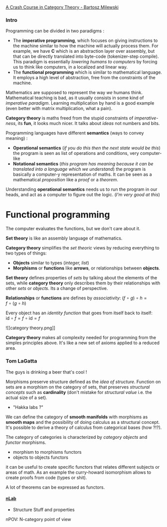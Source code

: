 [A Crash Course in Category Theory - Bartosz Milewski](https://www.youtube.com/watch?v=JH_Ou17_zyU)
### Intro

Programming can be divided in two paradigms : 
 - The **imperative programming**, which focuses on giving instructions to the machine similar to how the machine will actually process them. For example, we have **C** which is an abstraction layer over assembly, but that can be directly translated into byte-code (tokenizer-step compile). This paradigm is essentially *lowering humans to computers* by forcing us to think like computers, in a localized and linear way.
 - The **functional programming** which is similar to mathematical language. It employs a high level of abstraction, free from the constraints of the machine. 

Mathematics are supposed to represent the way *we* humans think. Mathematical teaching is bad, as it usually consists in some kind of *imperative paradigm*. Learning multiplication by hand is a good example (even better with matrix multiplication, what a pain). 

**Category theory** is maths freed from the stupid constraints of *imperative-ness*, its **fun**, it looks much nicer. It talks about *ideas* not numbers and bits.

Programming languages have different **semantics** (ways to convey meaning) :
 - **Operational semantics** (*if you do this then the next state would be this*) the program is seen as list of operations and conditions, very computer-like
 - **Notational semantics** (*this program has meaning because it can be translated into a language which we understand*) the program is basically a computer-y representation of maths. It can be seen as a mathematical *proposition* like a *proof* or a *theorem*.

Understanding **operational semantics** needs us to run the program in our heads, and act as a computer to figure out the logic. (*I'm very good at this*) 

# Functional programming

The computer evaluates the functions, but we don't care about it.

**Set theory** is like an assembly language of mathematics.

**Category theory** simplifies the *set theoric* views by reducing everything to two types of things:
 - **Objects** similar to types (*integer, list*)
 - **Morphisms** or **functions** like **arrows**, or relationships between **objects**.

**Set theory** defines properties of *sets* by talking about the elements of the sets, while **category theory** only describes them by their relationships with other *sets* or *objects*.  Its a change of perspective.

**Relationships** or **functions** are defines by *associativity*: $(f~ \circ ~g)~ \circ ~h = f~ \circ ~(g~ \circ ~h)$

Every object has an *identity function* that goes from itself back to itself: $\text{id}~ \circ ~f = f~ \circ ~\text{id} = f$

![[category theory.png]]

**Category theory** makes all complexity needed for programming from the simples principles above. It's like a new set of axioms applied to a reduced area.

### Tom LaGatta

The guys is drinking a beer that's cool !

Morphisms preserve structure defined as the *idea of structure*. Function on sets are a morphism on the category of sets, that preserves *structural concepts* such as **cardinality** (don't mistake for *structural value* i.e. the actual size of a set).

 - "Hakka labs ?"

We can define the category of **smooth manifolds** with morphisms as **smooth maps** and the possibility of doing calculus as a structural concept. It's possible to derive a theory of calculus from categorical bases (how ?!?).

The category of categories is characterized by *category objects* and *functor* morphisms.
 - morphism to morphisms functors
 - objects to objects functors

it can be useful to create specific functors that relates different subjects or areas of math. As an example the curry-howard isomorphism allows to create proofs from code (types or shit).

A lot of theorems can be expressed as functors.

#### [nLab](https://ncatlab.org)

 - Structure Stuff and properties

nPOV: N-category point of view